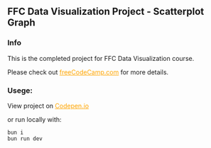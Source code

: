 ## FFC Data Visualization Project - Scatterplot Graph

### Info
This is the completed project for FFC Data Visualization course.

Please check out 
<a href="https://www.freecodecamp.org/learn/data-visualization/data-visualization-projects/visualize-data-with-a-scatterplot-graph" style="color: orange;">freeCodeCamp.com</a> for more details.

### Usege:
View project on <a href="https://codepen.io/pakkerman/pen/bGzPwQr" style="color: orange;">Codepen.io</a>

or run locally with: 
```
bun i
bun run dev
```




